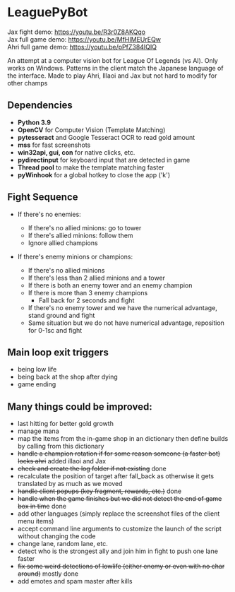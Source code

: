 # LeaguePyBot

Jax fight demo: https://youtu.be/R3r0Z8AKQqo  
Jax full game demo: https://youtu.be/MfHIMEUrEQw  
Ahri full game demo: https://youtu.be/pPfZ384IQIQ  

An attempt at a computer vision bot for League Of Legends (vs AI).
Only works on Windows.
Patterns in the client match the Japanese language of the interface.
Made to play Ahri, Illaoi and Jax but not hard to modify for other champs

## Dependencies

* **Python 3.9**
* **OpenCV** for Computer Vision (Template Matching)
* **pytesseract** and Google Tesseract OCR to read gold amount
* **mss** for fast screenshots
* **win32api, gui, con** for native clicks, etc.
* **pydirectinput** for keyboard input that are detected in game
* **Thread pool** to make the template matching faster
* **pyWinhook** for a global hotkey to close the app ('k')

## Fight Sequence

* If there's no enemies:
    * If there's no allied minions: go to tower
    * If there's allied minions: follow them
    * Ignore allied champions

* If there's enemy minions or champions:
    * If there's no allied minions
    * If there's less than 2 allied minions and a tower
    * If there is both an enemy tower and an enemy champion
    * If there is more than 3 enemy champions
        * Fall back for 2 seconds and fight
    * If there's no enemy tower and we have the numerical advantage, stand ground and fight
    * Same situation but we do not have numerical advantage, reposition for 0-1sc and fight

## Main loop exit triggers

* being low life
* being back at the shop after dying
* game ending

## Many things could be improved:
- last hitting for better gold growth
- manage mana
- map the items from the in-game shop in an dictionary then define builds by calling from this dictionary
- ~~handle a champion rotation if for some reason someone (a faster bot) locks ahri~~ added illaoi and Jax
- ~~check and create the log folder if not existing~~ done
- recalculate the position of target after fall_back as otherwise it gets translated by as much as we moved
- ~~handle client popups (key fragment, rewards, etc.)~~ done
- ~~handle when the game finishes but we did not detect the end of game box in time~~ done
- add other languages (simply replace the screenshot files of the client menu items)
- accept command line arguments to customize the launch of the script without changing the code
- change lane, random lane, etc.
- detect who is the strongest ally and join him in fight to push one lane faster
- ~~fix some weird detections of lowlife (either enemy or even with no char around)~~ mostly done
- add emotes and spam master after kills
